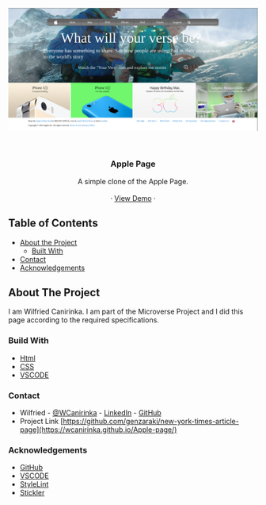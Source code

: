 <!-- PROJECT LOGO -->
![Screenshot Image](images/Screenshot-apple-page.png)

<br />
<p align="center">
   <h3 align="center">Apple Page</h3>

  <p align="center">
    A simple clone of the Apple Page.
    <br />    
    <br />
    ·
     <a href="https://rawcdn.githack.com/WCanirinka/Apple-page/7fdbb68d6f2739d76ca982219ab01f428b7280c5/index.html">View Demo</a>
    ·    
  </p>
</p>

<!-- TABLE OF CONTENTS -->
## Table of Contents

* [About the Project](#about-the-project)
  * [Built With](#built-with)
* [Contact](#contact)
* [Acknowledgements](#acknowledgements)



<!-- ABOUT THE PROJECT -->
## About The Project

  I am Wilfried Canirinka. I am part of the Microverse Project and I did this page according to the required specifications.  


### Build With

* [Html]()
* [CSS]()
* [VSCODE]()


### Contact
* Wilfried - [@WCanirinka](https://twitter.com/WCanirinka)  - [LinkedIn](https://www.linkedin.com/in/wilfried-canirinka-884ab0b6/) - [GitHub](https://github.com/WCanirinka)
* Project Link [https://github.com/genzaraki/new-york-times-article-page](https://wcanirinka.github.io/Apple-page/)

### Acknowledgements

* [GitHub](https://github.com)
* [VSCODE]()
* [StyleLint]()
* [Stickler]()
